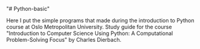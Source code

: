 "# Python-basic" 

Here I put the simple programs that made during the introduction to Python course at Oslo Metropolitan University.
Study guide for the course "Introduction to Computer Science Using Python: A Computational Problem-Solving Focus" by Charles Dierbach.
